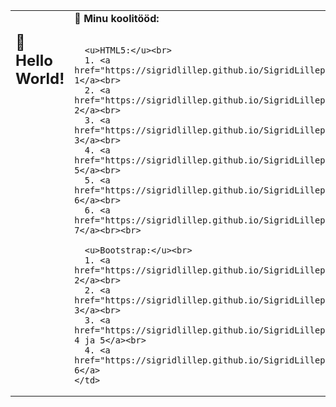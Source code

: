 <table>
  <tr>
    <td valign="top" width="50%">
      <h2>👋 Hello World!</h2>
    </td>
    <td valign="top" width="50%">
      🌱 <strong>Minu koolitööd:</strong><br><br>

      <u>HTML5:</u><br>
      1. <a href="https://sigridlillep.github.io/SigridLillep/01.html">Harjutus 1</a><br>
      2. <a href="https://sigridlillep.github.io/SigridLillep/02.html">Harjutus 2</a><br>
      3. <a href="https://sigridlillep.github.io/SigridLillep/03.html">Harjutus 3</a><br>
      4. <a href="https://sigridlillep.github.io/SigridLillep/05.html">Harjutus 5</a><br>
      5. <a href="https://sigridlillep.github.io/SigridLillep/06.html">Harjutus 6</a><br>
      6. <a href="https://sigridlillep.github.io/SigridLillep/07.html">Harjutus 7</a><br><br>

      <u>Bootstrap:</u><br>
      1. <a href="https://sigridlillep.github.io/SigridLillep/bs02.html">Harjutus 2</a><br>
      2. <a href="https://sigridlillep.github.io/SigridLillep/bs03.html">Harjutus 3</a><br>
      3. <a href="https://sigridlillep.github.io/SigridLillep/bs04_05.html">Harjutus 4 ja 5</a><br>
      4. <a href="https://sigridlillep.github.io/SigridLillep/bs06.html">Harjutus 6</a>
    </td>
  </tr>
  </table>


<!--
**SigridLillep/SigridLillep** is a ✨ _special_ ✨ repository because its `README.md` (this file) appears on your GitHub profile.

Here are some ideas to get you started:

- 🔭 I’m currently working on ...
- 🌱 I’m currently learning ...
- 👯 I’m looking to collaborate on ...
- 🤔 I’m looking for help with ...
- 💬 Ask me about ...
- 📫 How to reach me: ...
- 😄 Pronouns: ...
- ⚡ Fun fact: ...
-->
